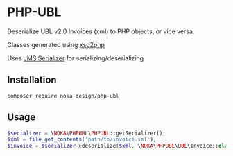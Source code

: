 # PHP-UBL
Deserialize UBL v2.0 Invoices (xml) to PHP objects, or vice versa.

Classes generated using [xsd2php](https://github.com/goetas-webservices/xsd2php)

Uses [JMS Serializer](https://github.com/schmittjoh/serializer) for serializing/deserializing

## Installation
```shell script
composer require noka-design/php-ubl
```

## Usage
```php
$serializer = \NOKA\PHPUBL\PHPUBL::getSerializer();
$xml = file_get_contents('path/to/invoice.sml');
$invoice = $serializer->deserialize($xml, \NOKA\PHPUBL\UBL\Invoice::class, 'xml');
```